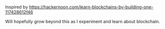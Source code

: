 Inspired by https://hackernoon.com/learn-blockchains-by-building-one-117428612f46

Will hopefully grow beyond this as I experiment and learn about blockchain.
